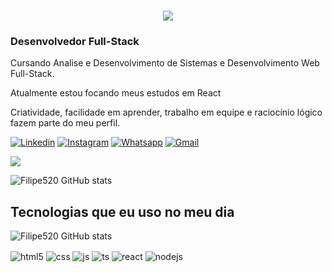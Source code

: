 <h1 align="center">
    <img src="https://readme-typing-svg.herokuapp.com/?font=Righteous&size=35&center=true&vCenter=true&width=500&height=70&duration=4000&lines=Olá!+👋;+Me+Chamo+Filipe+Alves!;" />
</h1>
<h3>Desenvolvedor Full-Stack </h3>


<p> Cursando Analise e Desenvolvimento de Sistemas e Desenvolvimento Web Full-Stack.</p>

<p>Atualmente estou focando meus estudos em React</p>

<p>Criatividade, facilidade em aprender, trabalho em equipe e raciocínio lógico fazem parte do meu perfil.</p>

[![Linkedin](https://img.shields.io/badge/LinkedIn-0077B5?style=for-the-badge&logo=linkedin&logoColor=white)](https://www.linkedin.com/in/filipe-alves-3130672b7)
[![Instagram](https://img.shields.io/badge/Instagram-E4405F?style=for-the-badge&logo=instagram&logoColor=white)](https://www.instagram.com/filipealves520/)
[![Whatsapp](https://img.shields.io/badge/WhatsApp-25D366?style=for-the-badge&logo=whatsapp&logoColor=white)](https://wa.me/5561985543989)
[![Gmail](https://img.shields.io/badge/Gmail-D14836?style=for-the-badge&logo=gmail&logoColor=white)](filipealves520@gmail.com)

<a href="https://img.shields.io/badge/Gmail-D14836?style=for-the-badge&logo=gmail&logoColor=white" target="_blank"><img src="filipealves520@gmail.com" target="_blank"></a>

![Filipe520 GitHub stats](https://github-readme-stats.vercel.app/api?username=Filipe520&show_icons=true&theme=vue-dark&count_private=true)

## Tecnologias que eu uso no meu dia

![Filipe520 GitHub stats](https://github-readme-stats.vercel.app/api/top-langs/?username=Filipe520&hide=HTML&langs_count=8&layout=compact&theme=vue-dark&border_radius=16&size_weight=20&count_weight=20&exclude_repo=github-readme-stats)

<div style="display: inline_block">
  <img align="center" alt="html5" src="https://img.shields.io/badge/HTML5-E34F26?style=for-the-badge&logo=html5&logoColor=white" />
  <img align="center" alt="css" src="https://img.shields.io/badge/CSS3-1572B6?style=for-the-badge&logo=css3&logoColor=white" />
  <img align="center" alt="js" src="https://img.shields.io/badge/JavaScript-F7DF1E?style=for-the-badge&logo=javascript&logoColor=black" />
  <img align="center" alt="ts" src="https://img.shields.io/badge/TypeScript-007ACC?style=for-the-badge&logo=typescript&logoColor=white" />
  <img align="center" alt="react" src="https://img.shields.io/badge/React-20232A?style=for-the-badge&logo=react&logoColor=61DAFB" />
  <img align="center" alt="nodejs" src="https://img.shields.io/badge/Node.js-43853D?style=for-the-badge&logo=node.js&logoColor=white" />
</div><br/>
